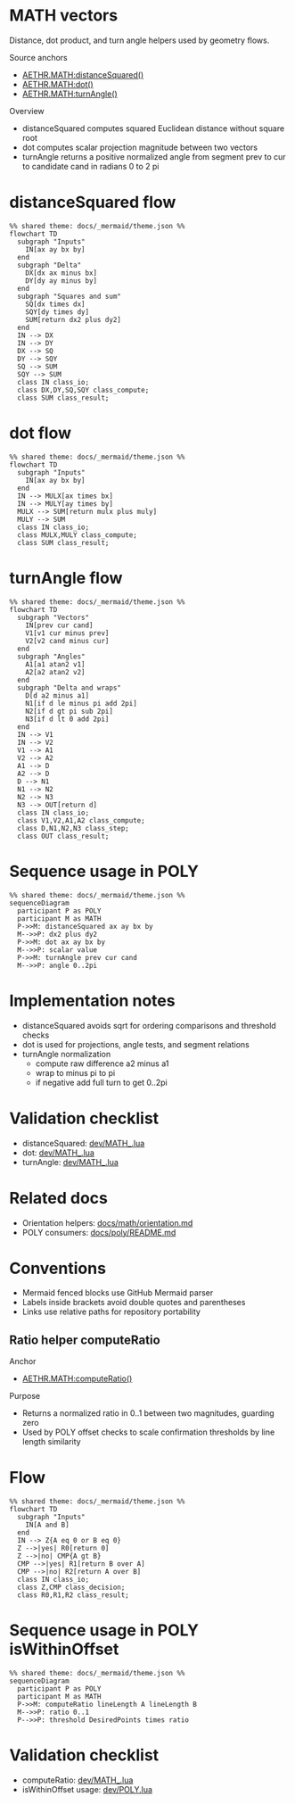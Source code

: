 # MATH vectors

Distance, dot product, and turn angle helpers used by geometry flows.

Source anchors
- [AETHR.MATH:distanceSquared()](https://github.com/Gh0st352/AETHR/blob/main/dev/MATH_.lua#L58)
- [AETHR.MATH:dot()](https://github.com/Gh0st352/AETHR/blob/main/dev/MATH_.lua#L75)
- [AETHR.MATH:turnAngle()](https://github.com/Gh0st352/AETHR/blob/main/dev/MATH_.lua#L142)

Overview

- distanceSquared computes squared Euclidean distance without square root
- dot computes scalar projection magnitude between two vectors
- turnAngle returns a positive normalized angle from segment prev to cur to candidate cand in radians 0 to 2 pi

# distanceSquared flow

```mermaid
%% shared theme: docs/_mermaid/theme.json %%
flowchart TD
  subgraph "Inputs"
    IN[ax ay bx by]
  end
  subgraph "Delta"
    DX[dx ax minus bx]
    DY[dy ay minus by]
  end
  subgraph "Squares and sum"
    SQ[dx times dx]
    SQY[dy times dy]
    SUM[return dx2 plus dy2]
  end
  IN --> DX
  IN --> DY
  DX --> SQ
  DY --> SQY
  SQ --> SUM
  SQY --> SUM
  class IN class_io;
  class DX,DY,SQ,SQY class_compute;
  class SUM class_result;
```

# dot flow

```mermaid
%% shared theme: docs/_mermaid/theme.json %%
flowchart TD
  subgraph "Inputs"
    IN[ax ay bx by]
  end
  IN --> MULX[ax times bx]
  IN --> MULY[ay times by]
  MULX --> SUM[return mulx plus muly]
  MULY --> SUM
  class IN class_io;
  class MULX,MULY class_compute;
  class SUM class_result;
```

# turnAngle flow

```mermaid
%% shared theme: docs/_mermaid/theme.json %%
flowchart TD
  subgraph "Vectors"
    IN[prev cur cand]
    V1[v1 cur minus prev]
    V2[v2 cand minus cur]
  end
  subgraph "Angles"
    A1[a1 atan2 v1]
    A2[a2 atan2 v2]
  end
  subgraph "Delta and wraps"
    D[d a2 minus a1]
    N1[if d le minus pi add 2pi]
    N2[if d gt pi sub 2pi]
    N3[if d lt 0 add 2pi]
  end
  IN --> V1
  IN --> V2
  V1 --> A1
  V2 --> A2
  A1 --> D
  A2 --> D
  D --> N1
  N1 --> N2
  N2 --> N3
  N3 --> OUT[return d]
  class IN class_io;
  class V1,V2,A1,A2 class_compute;
  class D,N1,N2,N3 class_step;
  class OUT class_result;
```

# Sequence usage in POLY

```mermaid
%% shared theme: docs/_mermaid/theme.json %%
sequenceDiagram
  participant P as POLY
  participant M as MATH
  P->>M: distanceSquared ax ay bx by
  M-->>P: dx2 plus dy2
  P->>M: dot ax ay bx by
  M-->>P: scalar value
  P->>M: turnAngle prev cur cand
  M-->>P: angle 0..2pi
```

# Implementation notes

- distanceSquared avoids sqrt for ordering comparisons and threshold checks
- dot is used for projections, angle tests, and segment relations
- turnAngle normalization
  - compute raw difference a2 minus a1
  - wrap to minus pi to pi
  - if negative add full turn to get 0..2pi

# Validation checklist

- distanceSquared: [dev/MATH_.lua](https://github.com/Gh0st352/AETHR/blob/main/dev/MATH_.lua#L58)
- dot: [dev/MATH_.lua](https://github.com/Gh0st352/AETHR/blob/main/dev/MATH_.lua#L75)
- turnAngle: [dev/MATH_.lua](https://github.com/Gh0st352/AETHR/blob/main/dev/MATH_.lua#L142)

# Related docs

- Orientation helpers: [docs/math/orientation.md](./orientation.md)
- POLY consumers: [docs/poly/README.md](../poly/README.md)

# Conventions

- Mermaid fenced blocks use GitHub Mermaid parser
- Labels inside brackets avoid double quotes and parentheses
- Links use relative paths for repository portability
## Ratio helper computeRatio

Anchor
- [AETHR.MATH:computeRatio()](https://github.com/Gh0st352/AETHR/blob/main/dev/MATH_.lua#L43)

Purpose
- Returns a normalized ratio in 0..1 between two magnitudes, guarding zero
- Used by POLY offset checks to scale confirmation thresholds by line length similarity

# Flow

```mermaid
%% shared theme: docs/_mermaid/theme.json %%
flowchart TD
  subgraph "Inputs"
    IN[A and B]
  end
  IN --> Z{A eq 0 or B eq 0}
  Z -->|yes| R0[return 0]
  Z -->|no| CMP{A gt B}
  CMP -->|yes| R1[return B over A]
  CMP -->|no| R2[return A over B]
  class IN class_io;
  class Z,CMP class_decision;
  class R0,R1,R2 class_result;
```

# Sequence usage in POLY isWithinOffset

```mermaid
%% shared theme: docs/_mermaid/theme.json %%
sequenceDiagram
  participant P as POLY
  participant M as MATH
  P->>M: computeRatio lineLength A lineLength B
  M-->>P: ratio 0..1
  P-->>P: threshold DesiredPoints times ratio
```

# Validation checklist
- computeRatio: [dev/MATH_.lua](https://github.com/Gh0st352/AETHR/blob/main/dev/MATH_.lua#L43)
- isWithinOffset usage: [dev/POLY.lua](https://github.com/Gh0st352/AETHR/blob/main/dev/POLY.lua#L1109)